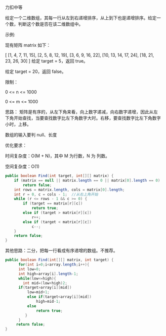 力扣中等



给定一个二维数组，其每一行从左到右递增排序，从上到下也是递增排序。给定一个数，判断这个数是否在该二维数组中。 

示例:

现有矩阵 matrix 如下：

[
  	[1,   4,  7, 11, 15],
	  [2,   5,  8, 12, 19],
	  [3,   6,  9, 16, 22],
	  [10, 13, 14, 17, 24],
	  [18, 21, 23, 26, 30]
]
给定 target = 5，返回 true。

给定 target = 20，返回 false。

 

限制：

0 <= n <= 1000

0 <= m <= 1000



思路：
矩阵是有序的，从左下角来看，向上数字递减，向右数字递增，因此从左下角开始查找，当要查找数字比左下角数字大时。右移，要查找数字比左下角数字小时，上移。



数组的输入要判 null、长度



优化要求：

时间复杂度：O(M + N)，其中 M 为行数，N 为 列数。

空间复杂度：O(1)

````java
public boolean Find(int target, int[][] matrix) {
    if (matrix == null || matrix.length == 0 || matrix[0].length == 0)
        return false;
    int rows = matrix.length, cols = matrix[0].length;
    int r = 0, c = cols - 1;  //从右上角开始
    while (r <= rows - 1 && c >= 0) {
        if (target == matrix[r][c])
            return true;
        else if (target > matrix[r][c])
            r++;
        else if (target < matrix[r][c])
            c--;
    }
    return false;
}
````

其他思路：二分，把每一行看成有序递增的数组。不推荐。

````java
public boolean Find(int[][] matrix, int target) {
      for(int i=0;i<array.length;i++){
      int low=0;
      int high=array[i].length-1;
      while(low<=high){
		int mid=(low+high)2;
	  if(target>array[i][mid])
  		  low=mid+1;
          else if(target<array[i][mid])
              high=mid-1;
          else
              return true;
 	     }
      }
   	 return false;
}   
````